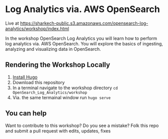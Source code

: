 # Log Analytics via. AWS OpenSearch

Live at https://sharkech-public.s3.amazonaws.com/opensearch-log-analytics/workshop/index.html 

In the workshop OpenSearch Log Analytics you will learn how to perform log analytics via. AWS OpenSearch. You will explore the basics of ingesting, analyzing and visualizing data in OpenSearch.

## Rendering the Workshop Locally

1. [Install Hugo](https://gohugo.io/getting-started/installing/)
2. Download this repository
3. In a terminal navigate to the workshop directory ```cd OpenSearch_Log_Analytics/workshop```
4. Via. the same termainal window run ```hugo serve```

## You can help 

Want to contribute to this workshop? Do you see a mistake? Folk this repo and submit a pull request with edits, updates, fixes
